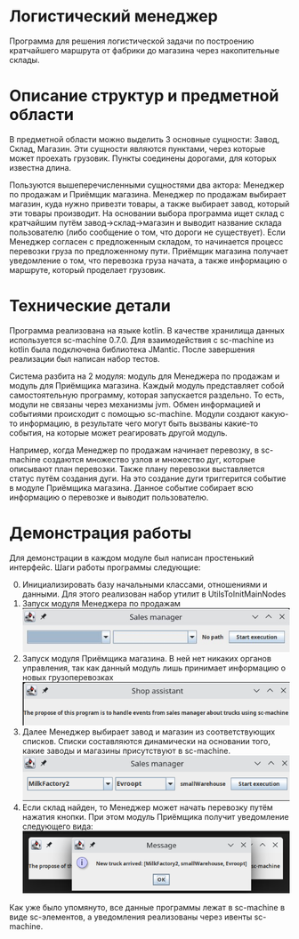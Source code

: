 # Логистический менеджер

Программа для решения логистической задачи по построению кратчайшего маршрута от фабрики до магазина через накопительные
склады.

# Описание структур и предметной области

В предметной области можно выделить 3 основные сущности: Завод, Склад, Магазин.
Эти сущности являются пунктами, через которые может проехать грузовик. Пункты соединены дорогами,
для которых известна длина.

Пользуются вышеперечисленными сущностями два актора: Менеджер по продажам и Приёмщик магазина.
Менеджер по продажам выбирает магазин, куда нужно привезти товары, а также выбирает завод,
который эти товары производит. На основании выбора программа ищет склад с кратчайшим путём
завод->склад->магазин и выводит название склада пользователю (либо сообщение о том, что дороги
не существует). Если Менеджер согласен с предложенным складом, то начинается процесс перевозки
груза по предложенному пути. Приёмщик магазина получает уведомление о том, что перевозка груза начата,
а также информацию о маршруте, который проделает грузовик.

# Технические детали

Программа реализована на языке kotlin. В качестве хранилища данных используется sc-machine 0.7.0.
Для взаимодействия с sc-machine из kotlin была подключена библиотека JMantic. После завершения реализации был написан
набор тестов.

Система разбита на 2 модуля: модуль для Менеджера по продажам и модуль для Приёмщика магазина.
Каждый модуль представляет собой самостоятельную программу, которая запускается раздельно. То есть,
модули не связаны через механизмы jvm. Обмен информацией и событиями происходит с помощью sc-machine.
Модули создают какую-то информацию, в результате чего могут быть вызваны какие-то события, на которые может
реагировать другой модуль.

Например, когда Менеджер по продажам начинает перевозку, в sc-machine создаются множество узлов
и множество дуг, которые описывают план перевозки. Также плану перевозки выставляется статус путём
создания дуги. На это создание дуги триггерится событие в модуле Приёмщика магазина. Данное событие
собирает всю информацию о перевозке и выводит пользователю.

# Демонстрация работы

Для демонстрации в каждом модуле был написан простенький интерфейс.
Шаги работы программы следующие:

0. Инициализировать базу начальными классами, отношениями и данными. Для этого реализован набор утилит в
   UtilsToInitMainNodes
1. Запуск модуля Менеджера по продажам
   ![img.png](img.png)
2. Запуск модуля Приёмщика магазина. В ней нет никаких органов управления, так как данный
   модуль лишь принимает информацию о новых грузоперевозках
   ![img_2.png](img_2.png)
3. Далее Менеджер выбирает завод и магазин из соответствующих списков. Списки составляются динамически
   на основании того, какие заводы и магазины присутствуют в sc-machine.
   ![img_1.png](img_1.png)
4. Если склад найден, то Менеджер может начать перевозку путём нажатия кнопки. При этом
   модуль Приёмщика получит уведомление следующего вида:
   ![img_3.png](img_3.png)

Как уже было упомянуто, все данные программы лежат в sc-machine в виде sc-элементов, а уведомления реализованы через
ивенты sc-machine. 
